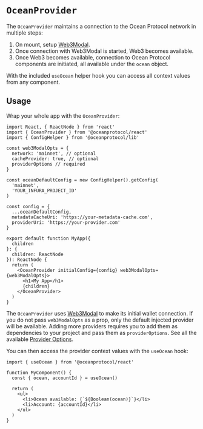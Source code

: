 # `OceanProvider`

The `OceanProvider` maintains a connection to the Ocean Protocol network in multiple steps:

1. On mount, setup [Web3Modal](https://github.com/Web3Modal/).
2. Once connection with Web3Modal is started, Web3 becomes available.
3. Once Web3 becomes available, connection to Ocean Protocol components are initiated, all available under the `ocean` object.

With the included `useOcean` helper hook you can access all context values from any component.

## Usage

Wrap your whole app with the `OceanProvider`:

```tsx
import React, { ReactNode } from 'react'
import { OceanProvider } from '@oceanprotocol/react'
import { ConfigHelper } from '@oceanprotocol/lib'

const web3ModalOpts = {
  network: 'mainnet', // optional
  cacheProvider: true, // optional
  providerOptions // required
}

const oceanDefaultConfig = new ConfigHelper().getConfig(
  'mainnet',
  'YOUR_INFURA_PROJECT_ID'
)

const config = {
  ...oceanDefaultConfig,
  metadataCacheUri: 'https://your-metadata-cache.com',
  providerUri: 'https://your-provider.com'
}

export default function MyApp({
  children
}: {
  children: ReactNode
}): ReactNode {
  return (
    <OceanProvider initialConfig={config} web3ModalOpts={web3ModalOpts}>
      <h1>My App</h1>
      {children}
    </OceanProvider>
  )
}
```

The `OceanProvider` uses [Web3Modal](https://github.com/Web3Modal/) to make its initial wallet connection. If you do not pass `web3ModalOpts` as a prop, only the default injected provider will be available. Adding more providers requires you to add them as dependencies to your project and pass them as `providerOptions`. See all the available [Provider Options](https://github.com/Web3Modal/web3modal#provider-options).

You can then access the provider context values with the `useOcean` hook:

```tsx
import { useOcean } from '@oceanprotocol/react'

function MyComponent() {
  const { ocean, accountId } = useOcean()

  return (
    <ul>
      <li>Ocean available: {`${Boolean(ocean)}`}</li>
      <li>Account: {accountId}</li>
    </ul>
  )
}
```
